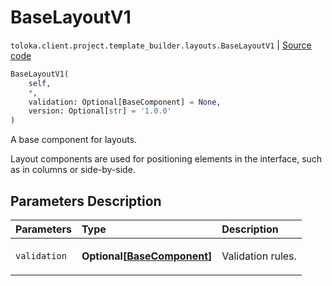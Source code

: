 # BaseLayoutV1
`toloka.client.project.template_builder.layouts.BaseLayoutV1` | [Source code](https://github.com/Toloka/toloka-kit/blob/v1.2.3/src/client/project/template_builder/layouts.py#L27)

```python
BaseLayoutV1(
    self,
    *,
    validation: Optional[BaseComponent] = None,
    version: Optional[str] = '1.0.0'
)
```

A base component for layouts.


Layout components are used for positioning elements in the interface, such as in columns or side-by-side.

## Parameters Description

| Parameters | Type | Description |
| :----------| :----| :-----------|
`validation`|**Optional\[[BaseComponent](toloka.client.project.template_builder.base.BaseComponent.md)\]**|<p>Validation rules.</p>
